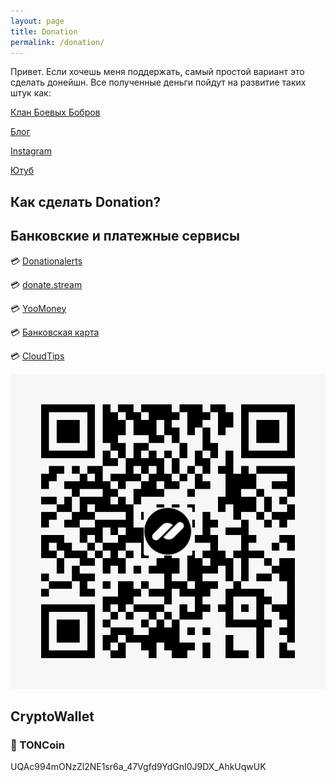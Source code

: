 ```yaml
---
layout: page
title: Donation
permalink: /donation/
---
```

Привет.
Если хочешь меня поддержать, самый простой вариант это сделать донейшн. Все полученные деньги пойдут на развитие таких штук как:

[Клан Боевых Бобров](https://t.me/beaverclan)

[Блог](https://blog.tatarinovms.ru)

[Instagram](http://instagram.com/tatarinovms)

[Ютуб](https://www.youtube.com/channel/UCBRwhdCwQRdgYz2zXadNXEg)

## Как сделать Donation?

## Банковские и платежные сервисы

💳 [Donationalerts](http://www.donationalerts.ru/r/tatarinovms)

💳 [donate.stream](https://donate.stream/donate_6367a0f19a730)

💳 [YooMoney](https://yoomoney.ru/to/410013980054903) 

💳 [Банковская карта](https://www.tinkoff.ru/rm/tatarinov.maksim1/7PGUE43434/)

💳 [CloudTips](https://pay.cloudtips.ru/p/fdd4b52c)


![](https://raw.githubusercontent.com/tatarinovms/tatarinovms.github.io/master/images/donation/qrCode.png)


## CryptoWallet

### 💎 TONCoin 

UQAc994mONzZl2NE1sr6a_47Vgfd9YdGnI0J9DX_AhkUqwUK


